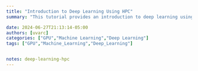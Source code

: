 ```yaml
---
title: "Introduction to Deep Learning Using HPC"
summary: "This tutorial provides an introduction to deep learning using high power computing. This workshop will cover accessing deep learning containers, resource allocation and helpful tools, how to choose a GPU, and deep learning slurm scripts."

date: 2024-06-27T21:13:14-05:00
authors: [uvarc]
categories: ["GPU","Machine Learning","Deep Learning"]
tags: ["GPU","Machine_Learning","Deep_Learning"]


notes: deep-learning-hpc
---
```

